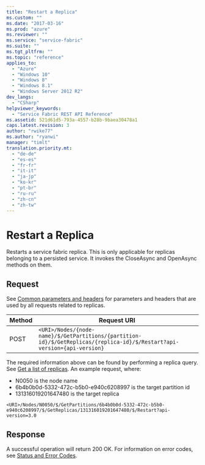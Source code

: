 ```yaml
---
title: "Restart a Replica"
ms.custom: ""
ms.date: "2017-03-16"
ms.prod: "azure"
ms.reviewer: ""
ms.service: "service-fabric"
ms.suite: ""
ms.tgt_pltfrm: ""
ms.topic: "reference"
applies_to: 
  - "Azure"
  - "Windows 10"
  - "Windows 8"
  - "Windows 8.1"
  - "Windows Server 2012 R2"
dev_langs: 
  - "CSharp"
helpviewer_keywords: 
  - "Service Fabric REST API Reference"
ms.assetid: 521d61d5-793a-4557-b28b-9baea30478a1
caps.latest.revision: 3
author: "rwike77"
ms.author: "ryanwi"
manager: "timlt"
translation.priority.mt: 
  - "de-de"
  - "es-es"
  - "fr-fr"
  - "it-it"
  - "ja-jp"
  - "ko-kr"
  - "pt-br"
  - "ru-ru"
  - "zh-cn"
  - "zh-tw"
---
```

# Restart a Replica
Restarts a service fabric replica. This is only applicable for replicas belonging to a persisted service. It invokes the CloseAsync and OpenAsync methods on them.  
  
## Request  
 See [Common parameters and headers](replica.md#bk_common) for parameters and headers that are used by all requests related to replicas.  
  
|Method|Request URI|  
|------------|-----------------|  
|POST|`<URI>/Nodes/{node-name}/$/GetPartitions/{partition-id}/$/GetReplicas/{replica-id}/$/Restart?api-version={api-version}`|  

The required information above can be found by performing a replica query.  See [Get a list of replicas](get-a-list-of-replicas.md).
An example request, where:
-	N0050 is the node name
-	6b4b0b0d-5332-472c-b5b0-e940c6208997 is the target partition id
-	131316019201647480 is the target replica

```
<URI>/Nodes/N0050/$/GetPartitions/6b4b0b0d-5332-472c-b5b0-e940c6208997/$/GetReplicas/131316019201647480/$/Restart?api-version=3.0
```
  
## Response  
 A successful operation will return 200 OK. For information on error codes, see [Status and Error Codes](status-and-error-codes1.md).